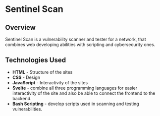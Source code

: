 # Sentinel Scan

## Overview
Sentinel Scan is a vulnerability scanner and tester for a network, that combines web developing abilities with scripting and cybersecurity ones.

## Technologies Used
- **HTML** - Structure of the sites
- **CSS** - Design
- **JavaScript** - Interactivity of the sites
- **Svelte** - combine all three programming languages for easier interactivity of the site and also be able to connect the frontend to the backend.
- **Bash Scripting** - develop scripts used in scanning and testing vulnerabilities.

